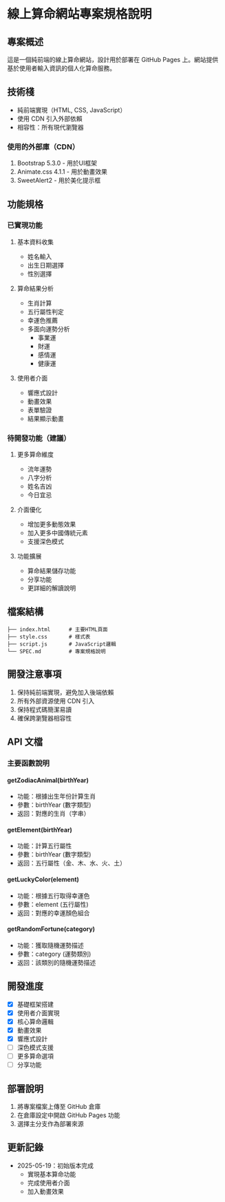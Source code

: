 # 線上算命網站專案規格說明

## 專案概述
這是一個純前端的線上算命網站，設計用於部署在 GitHub Pages 上。網站提供基於使用者輸入資訊的個人化算命服務。

## 技術棧
- 純前端實現（HTML, CSS, JavaScript）
- 使用 CDN 引入外部依賴
- 相容性：所有現代瀏覽器

### 使用的外部庫（CDN）
1. Bootstrap 5.3.0 - 用於UI框架
2. Animate.css 4.1.1 - 用於動畫效果
3. SweetAlert2 - 用於美化提示框

## 功能規格

### 已實現功能
1. 基本資料收集
   - 姓名輸入
   - 出生日期選擇
   - 性別選擇

2. 算命結果分析
   - 生肖計算
   - 五行屬性判定
   - 幸運色推薦
   - 多面向運勢分析
     * 事業運
     * 財運
     * 感情運
     * 健康運

3. 使用者介面
   - 響應式設計
   - 動畫效果
   - 表單驗證
   - 結果顯示動畫

### 待開發功能（建議）
1. 更多算命維度
   - 流年運勢
   - 八字分析
   - 姓名吉凶
   - 今日宜忌

2. 介面優化
   - 增加更多動態效果
   - 加入更多中國傳統元素
   - 支援深色模式

3. 功能擴展
   - 算命結果儲存功能
   - 分享功能
   - 更詳細的解讀說明

## 檔案結構
```
├── index.html      # 主要HTML頁面
├── style.css       # 樣式表
├── script.js       # JavaScript邏輯
└── SPEC.md         # 專案規格說明
```

## 開發注意事項
1. 保持純前端實現，避免加入後端依賴
2. 所有外部資源使用 CDN 引入
3. 保持程式碼簡潔易讀
4. 確保跨瀏覽器相容性

## API 文檔

### 主要函數說明

#### getZodiacAnimal(birthYear)
- 功能：根據出生年份計算生肖
- 參數：birthYear (數字類型)
- 返回：對應的生肖（字串）

#### getElement(birthYear)
- 功能：計算五行屬性
- 參數：birthYear (數字類型)
- 返回：五行屬性（金、木、水、火、土）

#### getLuckyColor(element)
- 功能：根據五行取得幸運色
- 參數：element (五行屬性)
- 返回：對應的幸運顏色組合

#### getRandomFortune(category)
- 功能：獲取隨機運勢描述
- 參數：category (運勢類別)
- 返回：該類別的隨機運勢描述

## 開發進度
- [x] 基礎框架搭建
- [x] 使用者介面實現
- [x] 核心算命邏輯
- [x] 動畫效果
- [x] 響應式設計
- [ ] 深色模式支援
- [ ] 更多算命選項
- [ ] 分享功能

## 部署說明
1. 將專案檔案上傳至 GitHub 倉庫
2. 在倉庫設定中開啟 GitHub Pages 功能
3. 選擇主分支作為部署來源

## 更新記錄
- 2025-05-19：初始版本完成
  * 實現基本算命功能
  * 完成使用者介面
  * 加入動畫效果